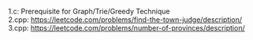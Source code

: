 1.c: Prerequisite for Graph/Trie/Greedy Technique<br/>
2.cpp: https://leetcode.com/problems/find-the-town-judge/description/<br/>
3.cpp: https://leetcode.com/problems/number-of-provinces/description/<br/>
